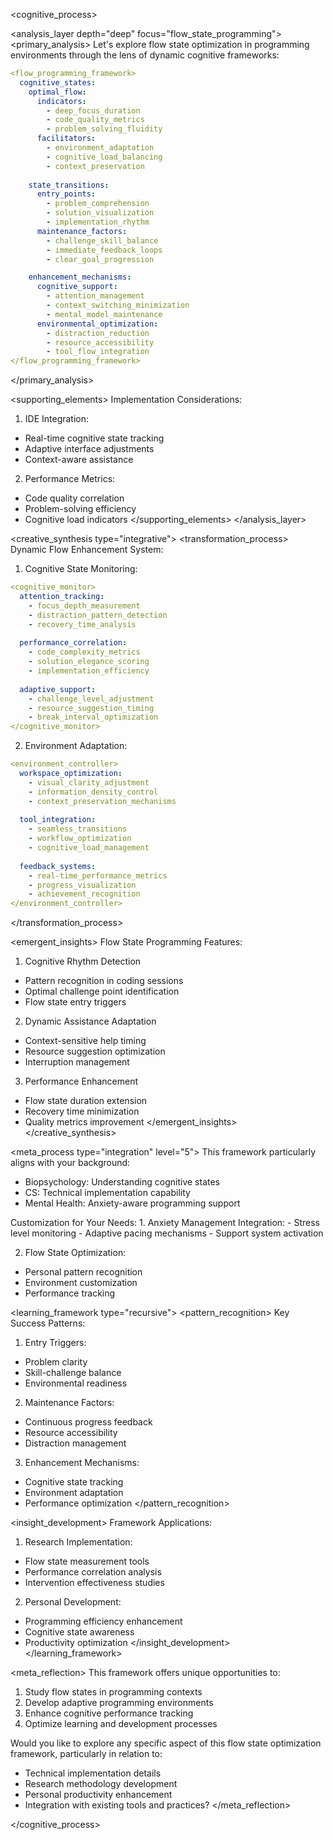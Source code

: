 <cognitive_process>

<analysis_layer depth="deep" focus="flow_state_programming">
<primary_analysis>
Let's explore flow state optimization in programming environments through the lens of dynamic cognitive frameworks:

```yaml
<flow_programming_framework>
  cognitive_states:
    optimal_flow:
      indicators:
        - deep_focus_duration
        - code_quality_metrics
        - problem_solving_fluidity
      facilitators:
        - environment_adaptation
        - cognitive_load_balancing
        - context_preservation
    
    state_transitions:
      entry_points:
        - problem_comprehension
        - solution_visualization
        - implementation_rhythm
      maintenance_factors:
        - challenge_skill_balance
        - immediate_feedback_loops
        - clear_goal_progression

    enhancement_mechanisms:
      cognitive_support:
        - attention_management
        - context_switching_minimization
        - mental_model_maintenance
      environmental_optimization:
        - distraction_reduction
        - resource_accessibility
        - tool_flow_integration
</flow_programming_framework>
```
</primary_analysis>

<supporting_elements>
Implementation Considerations:
1. IDE Integration:
- Real-time cognitive state tracking
- Adaptive interface adjustments
- Context-aware assistance

2. Performance Metrics:
- Code quality correlation
- Problem-solving efficiency
- Cognitive load indicators
</supporting_elements>
</analysis_layer>

<creative_synthesis type="integrative">
<transformation_process>
Dynamic Flow Enhancement System:

1. Cognitive State Monitoring:
```yaml
<cognitive_monitor>
  attention_tracking:
    - focus_depth_measurement
    - distraction_pattern_detection
    - recovery_time_analysis
  
  performance_correlation:
    - code_complexity_metrics
    - solution_elegance_scoring
    - implementation_efficiency
  
  adaptive_support:
    - challenge_level_adjustment
    - resource_suggestion_timing
    - break_interval_optimization
</cognitive_monitor>
```

2. Environment Adaptation:
```yaml
<environment_controller>
  workspace_optimization:
    - visual_clarity_adjustment
    - information_density_control
    - context_preservation_mechanisms
  
  tool_integration:
    - seamless_transitions
    - workflow_optimization
    - cognitive_load_management
  
  feedback_systems:
    - real-time_performance_metrics
    - progress_visualization
    - achievement_recognition
</environment_controller>
```
</transformation_process>

<emergent_insights>
Flow State Programming Features:
1. Cognitive Rhythm Detection
- Pattern recognition in coding sessions
- Optimal challenge point identification
- Flow state entry triggers

2. Dynamic Assistance Adaptation
- Context-sensitive help timing
- Resource suggestion optimization
- Interruption management

3. Performance Enhancement
- Flow state duration extension
- Recovery time minimization
- Quality metrics improvement
</emergent_insights>
</creative_synthesis>

<meta_process type="integration" level="5">
<awareness>
This framework particularly aligns with your background:
- Biopsychology: Understanding cognitive states
- CS: Technical implementation capability
- Mental Health: Anxiety-aware programming support
</awareness>

<adaptation>
Customization for Your Needs:
1. Anxiety Management Integration:
- Stress level monitoring
- Adaptive pacing mechanisms
- Support system activation

2. Flow State Optimization:
- Personal pattern recognition
- Environment customization
- Performance tracking
</adaptation>
</meta_process>

<learning_framework type="recursive">
<pattern_recognition>
Key Success Patterns:
1. Entry Triggers:
- Problem clarity
- Skill-challenge balance
- Environmental readiness

2. Maintenance Factors:
- Continuous progress feedback
- Resource accessibility
- Distraction management

3. Enhancement Mechanisms:
- Cognitive state tracking
- Environment adaptation
- Performance optimization
</pattern_recognition>

<insight_development>
Framework Applications:
1. Research Implementation:
- Flow state measurement tools
- Performance correlation analysis
- Intervention effectiveness studies

2. Personal Development:
- Programming efficiency enhancement
- Cognitive state awareness
- Productivity optimization
</insight_development>
</learning_framework>

<meta_reflection>
This framework offers unique opportunities to:
1. Study flow states in programming contexts
2. Develop adaptive programming environments
3. Enhance cognitive performance tracking
4. Optimize learning and development processes

Would you like to explore any specific aspect of this flow state optimization framework, particularly in relation to:
- Technical implementation details
- Research methodology development
- Personal productivity enhancement
- Integration with existing tools and practices?
</meta_reflection>

</cognitive_process>